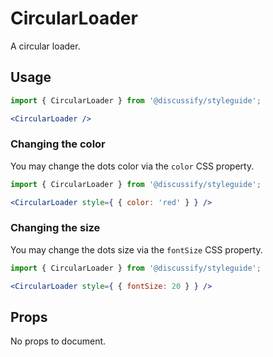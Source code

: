 # CircularLoader

A circular loader.

## Usage

```jsx
import { CircularLoader } from '@discussify/styleguide';

<CircularLoader />
```

### Changing the color

You may change the dots color via the `color` CSS property.

```jsx
import { CircularLoader } from '@discussify/styleguide';

<CircularLoader style={ { color: 'red' } } />
```

### Changing the size

You may change the dots size via the `fontSize` CSS property.

```jsx
import { CircularLoader } from '@discussify/styleguide';

<CircularLoader style={ { fontSize: 20 } } />
```

## Props

No props to document.
